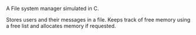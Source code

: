 A File system manager simulated in C.

Stores users and their messages in a file.
Keeps track of free memory using a free list and allocates memory if requested.
